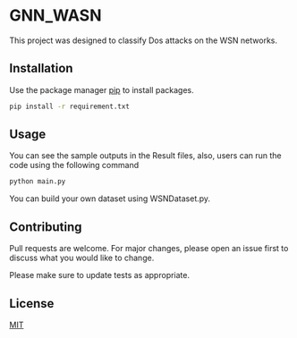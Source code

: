# GNN_WASN

This project was designed to classify Dos attacks on the WSN networks.

## Installation

Use the package manager [pip](https://pip.pypa.io/en/stable/) to install packages.

```bash
pip install -r requirement.txt
```

## Usage

You can see the sample outputs in the Result files, also, users can run the code using the following command

```bash
python main.py
```

You can build your own dataset using WSNDataset.py.


## Contributing

Pull requests are welcome. For major changes, please open an issue first
to discuss what you would like to change.

Please make sure to update tests as appropriate.

## License

[MIT](https://choosealicense.com/licenses/mit/)